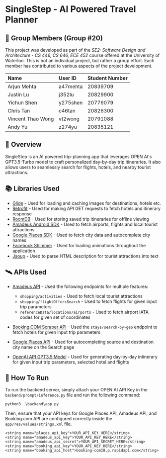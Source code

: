 # SingleStep - AI Powered Travel Planner

## :busts_in_silhouette: Group Members (Group #20)

This project was developed as part of the *SE2: Software Design and Architecture - CS 446, CS 646, ECE 452* course offered at the University of Waterloo. This is not an individual project, but rather a group effort. Each member has contributed to various aspects of the project development.

|Name | User ID | Student Number |
|:------|:---------|:--------------|
|Arjun Mehta|a47mehta|20839709|
|Justin Lu|j352lu|20829900|
|Yichun Shen|y275shen|20776079|
|Chris Tan|c46tan|20826300|
|Vincent Thao Wong|vt2wong|20791088|
|Andy Yu|z274yu|20835121|

## :memo: Overview

SingleStep is an AI powered trip-planning app that leverages OPEN AI's GPT3.5-Turbo model to craft personalized day-by-day trip itineraries. It also allows users to seamlessly search for flights, hotels, and nearby tourist attractions.

## :books: Libraries Used
- [Glide](https://github.com/bumptech/glide) - Used for loading and caching images for destinations, hotels etc.
- [Retrofit](https://square.github.io/retrofit/) - Used for making API GET requests to fetch hotels and itinerary response
- [RoomDB](https://developer.android.com/training/data-storage/room) - Used for storing saved trip itineraries for offline viewing
- [Amadeus Android SDK](https://github.com/amadeus4dev-examples/amadeus-android) - Used to fetch airports, flights and local tourist attractions
- [Google Places SDK](https://developers.google.com/maps/documentation/places/android-sdk/overview) - Used to fetch city data and autocomplete city names
- [Facebook Shimmer](https://github.com/facebookarchive/shimmer-android) - Used for loading animations throughout the application
- [Jsoup](https://jsoup.org/) - Used to parse HTML description for tourist attractions into text

## :artificial_satellite: APIs Used
- [Amadeus API](https://developers.amadeus.com/) - Used the following endpoints for multiple features:
  -  `shopping/activities` - Used to fetch local tourist attractions
  -  `shopping/flightOffersSearch` - Used to fetch flights for given input trip parameters
  -  `referenceData/locations/airports` - Used to fetch airport IATA codes for given set of coordinates

- [Booking.COM Scraper API](https://rapidapi.com/ntd119/api/booking-com18) - Used the `stays/search-by-geo` endpoint to fetch hotels for given input trip parameters

- [Google Places API](https://developers.google.com/maps/documentation/places/web-service/overview) - Used for autocompleting source and destination city name on the Search page

- [OpenAI API GPT3.5 Model](https://platform.openai.com/docs/models/gpt-3-5-turbo) - Used for generating day-by-day intinerary for given input trip parameters, selected hotel and flights

## :runner: How To Run
To run the backend server, simply attach your OPEN AI API Key in the `backend/prompt/inference.py` file and run the following command:
```
python3 .\backend\app.py
```

Then, ensure that your API keys for Google Places API, Amadeus API, and Booking.com API are configured correctly inside the `app/res/values/strings.xml` file.
```
<string name="places_api_key">YOUR_API_KEY_HERE</string>
<string name="amadeus_api_key">YOUR_API_KEY_HERE</string>
<string name="amadeus_api_secret">YOUR_API_SECRET_HERE</string>
<string name="booking_api_key">YOUR_API_KEY_HERE</string>
<string name="booking_api_host">booking-com18.p.rapidapi.com</string>
```



